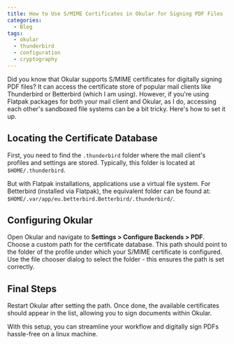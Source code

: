 ```yaml
---
title: How to Use S/MIME Certificates in Okular for Signing PDF Files
categories:
  - Blog
tags:
  - okular
  - thunderbird
  - configuration
  - cryptography
---
```


Did you know that Okular supports S/MIME certificates for digitally signing PDF files?
It can access the certificate store of popular mail clients like Thunderbird or Betterbird (which I am using).
However, if you're using Flatpak packages for both your mail client and Okular, as I do, accessing each other's sandboxed file systems can be a bit tricky. Here's how to set it up.

## Locating the Certificate Database

First, you need to find the `.thunderbird` folder where the mail client's profiles and settings are stored.
Typically, this folder is located at `$HOME/.thunderbird`.

But with Flatpak installations, applications use a virtual file system.
For Betterbird (installed via Flatpak), the equivalent folder can be found at:
`$HOME/.var/app/eu.betterbird.Betterbird/.thunderbird/`.

## Configuring Okular

Open Okular and navigate to **Settings > Configure Backends > PDF**.
Choose a custom path for the certificate database.
This path should point to the folder of the profile under which your S/MIME certificate is configured.
Use the file chooser dialog to select the folder - this ensures the path is set correctly.

## Final Steps

Restart Okular after setting the path.
Once done, the available certificates should appear in the list, allowing you to sign documents within Okular.

With this setup, you can streamline your workflow and digitally sign PDFs hassle-free on a linux machine.